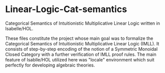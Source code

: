 # Linear-Logic-Cat-semantics
Categorical Semantics of Intuitionistic Multiplicative Linear Logic written in Isabelle/HOL.

These files constitute the project whose main goal was to formalize the Categorical Semantics of Intuitionistic Multiplicative Linear Logic (IMLL). It consists 
of step-by-step encoding of the notion of a Symmetric Monoidal Closed Category with a further verification of IMLL proof rules. 
The main feature of Isablle/HOL utilized here was "locale" environment which suit perfectly for developing algebraic theories.
